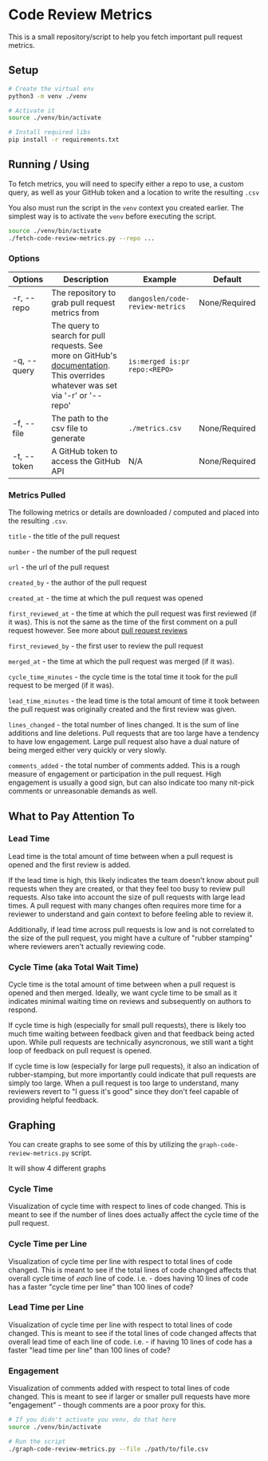 # Code Review Metrics

This is a small repository/script to help you fetch important pull request metrics.

## Setup

```bash
# Create the virtual env
python3 -m venv ./venv

# Activate it
source ./venv/bin/activate

# Install required libs
pip install -r requirements.txt
```

## Running / Using

To fetch metrics, you will need to specify either a repo to use, a custom query, as well as your GitHub token and a location to write the resulting `.csv`

You also must run the script in the `venv` context you created earlier. The simplest way is to activate the `venv` before executing the script.

```bash
source ./venv/bin/activate
./fetch-code-review-metrics.py --repo ...
```

### Options

| Options     | Description  | Example  | Default   |
|-------------|--------------|----------|-----------|
| -r, --repo  | The repository to grab pull request metrics from   | `dangoslen/code-review-metrics`  | None/Required |
| -q, --query | The query to search for pull requests. See more on GitHub's [documentation](https://docs.github.com/en/graphql/reference/queries#search). This overrides whatever was set via '-r' or '--repo'  |  `is:merged is:pr repo:<REPO>` |
| -f, --file | The path to the csv file to generate  |  `./metrics.csv` | None/Required  | 
| -t, --token | A GitHub token to access the GitHub API  | N/A | None/Required  | 

### Metrics Pulled

The following metrics or details are downloaded / computed and placed into the resulting `.csv`.

`title` - the title of the pull request

`number` - the number of the pull request

`url` - the url of the pull request

`created_by` - the author of the pull request

`created_at` - the time at which the pull request was opened

`first_reviewed_at` - the time at which the pull request was first reviewed (if it was). This is not the same as the time of the first comment on a pull request however. See more about [pull request reviews](https://docs.github.com/en/pull-requests/collaborating-with-pull-requests/reviewing-changes-in-pull-requests/about-pull-request-reviews)

`first_reviewed_by` - the first user to review the pull request

`merged_at` - the time at which the pull request was merged (if it was). 

`cycle_time_minutes` - the cycle time is the total time it took for the pull request to be merged (if it was).

`lead_time_minutes` - the lead time is the total amount of time it took between the pull request was originally created and the first review was given. 

`lines_changed` - the total number of lines changed. It is the sum of line additions and line deletions. Pull requests that are too large have a tendency to have low engagement. Large pull request also have a dual nature of being merged either very quickly or very slowly.

`comments_added` - the total number of comments added. This is a rough measure of engagement or participation in the pull request. High engagement is usually a good sign, but can also indicate too many nit-pick comments or unreasonable demands as well.

## What to Pay Attention To

### Lead Time

Lead time is the total amount of time between when a pull request is opened and the first review is added.

If the lead time is high, this likely indicates the team doesn't know about pull requests when they are created, or that they feel too busy to review pull requests. Also take into account the size of pull requests with large lead times. A pull request with many changes often requires more time for a reviewer to understand and gain context to before feeling able to review it.

Additionally, if lead time across pull requests is low and is not correlated to the size of the pull request, you might have a culture of "rubber stamping" where reviewers aren't actually reviewing code.

### Cycle Time (aka Total Wait Time)

Cycle time is the total amount of time between when a pull request is opened and then merged. Ideally, we want cycle time to be small as it indicates minimal waiting time on reviews and subsequently on authors to respond. 

If cycle time is high (especially for small pull requests), there is likely too much time waiting between feedback given and that feedback being acted upon. While pull requests are technically asyncronous, we still want a tight loop of feedback on pull request is opened.

If cycle time is low (especially for large pull requests), it also an indication of rubber-stamping, but more importantly could indicate that pull requests are simply too large. When a pull request is too large to understand, many reviewers revert to "I guess it's good" since they don't feel capable of providing helpful feedback. 

## Graphing

You can create graphs to see some of this by utilizing the `graph-code-review-metrics.py` script. 

It will show 4 different graphs

### Cycle Time

Visualization of cycle time with respect to lines of code changed. This is meant to see if the number of lines does actually affect the cycle time of the pull request.

### Cycle Time per Line

Visualization of cycle time per line with respect to total lines of code changed. This is meant to see if the total lines of code changed affects that overall cycle time of _each_ line of code. i.e. - does having 10 lines of code has a faster "cycle time per line" than 100 lines of code?

### Lead Time per Line

Visualization of cycle time per line with respect to total lines of code changed. This is meant to see if the total lines of code changed affects that overall lead time of each line of code. i.e. - if having 10 lines of code has a faster "lead time per line" than 100 lines of code? 

### Engagement

Visualization of comments added with respect to total lines of code changed. This is meant to see if larger or smaller pull requests have more "engagement" - though comments are a poor proxy for this.


```bash
# If you didn't activate you venv, do that here
source ./venv/bin/activate

# Run the script
./graph-code-review-metrics.py --file ./path/to/file.csv
```



